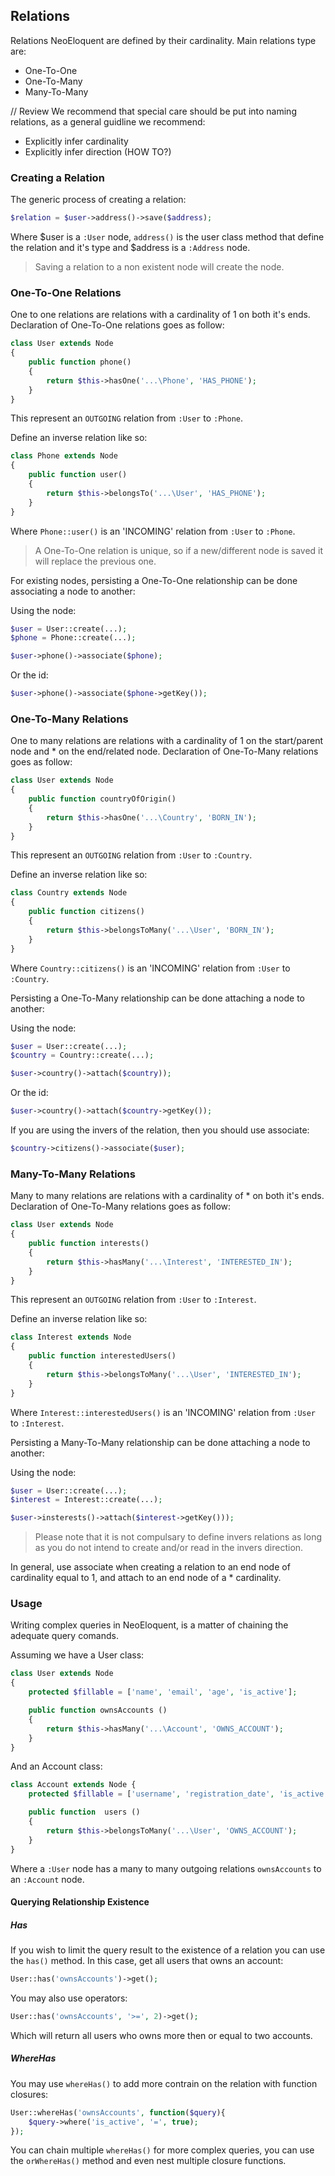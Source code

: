 ## Relations

Relations NeoEloquent are defined by their cardinality.
Main relations type are:
- One-To-One
- One-To-Many
- Many-To-Many

// Review
We recommend that special care should be put into naming relations, as a general guidline we recommend:
- Explicitly infer cardinality
- Explicitly infer direction (HOW TO?)

### Creating a Relation

The generic process of creating a relation:

```php
$relation = $user->address()->save($address);
```
Where $user is a `:User` node, `address()` is the user class method that define the relation and it's type and $address is a `:Address` node.

> Saving a relation to a non existent node will create the node.

### One-To-One Relations

One to one relations are relations with a cardinality of 1 on both it's ends. Declaration of One-To-One relations goes as follow:

```php
class User extends Node
{
    public function phone()
    {
        return $this->hasOne('...\Phone', 'HAS_PHONE');
    }
}
```
This represent an `OUTGOING` relation from `:User` to `:Phone`.

Define an inverse relation like so:

```php
class Phone extends Node
{
    public function user()
    {
        return $this->belongsTo('...\User', 'HAS_PHONE');
    }
}
```

Where `Phone::user()` is an 'INCOMING' relation from `:User` to `:Phone`.

> A One-To-One relation is unique, so if a new/different node is saved it will replace the previous one.

For existing nodes, persisting a One-To-One relationship can be done associating a node to another:

Using the node:

```php
$user = User::create(...);
$phone = Phone::create(...);

$user->phone()->associate($phone);
```

Or the id:

```php
$user->phone()->associate($phone->getKey());
```

### One-To-Many Relations

One to many relations are relations with a cardinality of 1 on the start/parent node and * on the end/related node. Declaration of One-To-Many relations goes as follow:

```php
class User extends Node
{
    public function countryOfOrigin()
    {
        return $this->hasOne('...\Country', 'BORN_IN');
    }
}
```

This represent an `OUTGOING` relation from `:User` to `:Country`.

Define an inverse relation like so:

```php
class Country extends Node
{
    public function citizens()
    {
        return $this->belongsToMany('...\User', 'BORN_IN');
    }
}
```

Where `Country::citizens()` is an 'INCOMING' relation from `:User` to `:Country`.

Persisting a One-To-Many relationship can be done attaching a node to another:

Using the node:

```php
$user = User::create(...);
$country = Country::create(...);

$user->country()->attach($country));
```

Or the id:

```php
$user->country()->attach($country->getKey());
```

If you are using the invers of the relation, then you should use associate:

```php
$country->citizens()->associate($user);
```

### Many-To-Many Relations

Many to many relations are relations with a cardinality of * on both it's ends. Declaration of One-To-Many relations goes as follow:

```php
class User extends Node
{
    public function interests()
    {
        return $this->hasMany('...\Interest', 'INTERESTED_IN');
    }
}
```

This represent an `OUTGOING` relation from `:User` to `:Interest`.

Define an inverse relation like so:

```php
class Interest extends Node
{
    public function interestedUsers()
    {
        return $this->belongsToMany('...\User', 'INTERESTED_IN');
    }
}
```

Where `Interest::interestedUsers()` is an 'INCOMING' relation from `:User` to `:Interest`.

Persisting a Many-To-Many relationship can be done attaching a node to another:

Using the node:

```php
$user = User::create(...);
$interest = Interest::create(...);

$user->insterests()->attach($interest->getKey()));
```

> Please note that it is not compulsary to define invers relations as long as you do not intend to create and/or read in the
> invers direction.

In general, use associate when creating a relation to an end node of cardinality equal to 1, and attach to an end node of a * cardinality.

### Usage

Writing complex queries in NeoEloquent, is a matter of chaining the adequate query comands.

Assuming we have a User class:

```php
class User extends Node
{
    protected $fillable = ['name', 'email', 'age', 'is_active'];

    public function ownsAccounts ()
    {
        return $this->hasMany('...\Account', 'OWNS_ACCOUNT');
    }
}
```

And an Account class:

```php
class Account extends Node {
    protected $fillable = ['username', 'registration_date', 'is_active'];

    public function  users ()
    {
        return $this->belongsToMany('...\User', 'OWNS_ACCOUNT');
    }
}
```

Where a `:User` node has a many to many outgoing relations `ownsAccounts` to an `:Account` node.

#### Querying Relationship Existence

##### Has
If you wish to limit the query result to the existence of a relation you can use the `has()` method. In this case, get all users that owns an account:

```php
User::has('ownsAccounts')->get();
```

You may also use operators:

```php
User::has('ownsAccounts', '>=', 2)->get();
```

Which will return all users who owns more then or equal to two accounts.

##### WhereHas
You may use `whereHas()` to add more contrain on the relation with function closures:

```php
User::whereHas('ownsAccounts', function($query){
    $query->where('is_active', '=', true);
});
```

You can chain multiple `whereHas()` for more complex queries, you can use the `orWhereHas()` method and even nest multiple closure functions.
